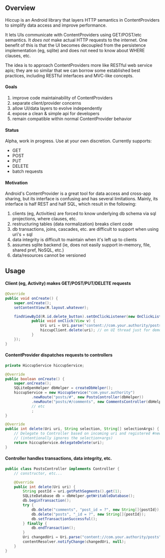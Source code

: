 
## Overview

Hiccup is an Android library that layers HTTP semantics in ContentProviders to
simplify data access and improve performance.

It lets UIs communicate with ContentProviders using GET/POST/etc semantics. It
*does not* make actual HTTP requests to the internet. One benefit of this is that
the UI becomes decoupled from the persistence implementation (eg, sqlite) and does
not need to know about WHERE clauses, etc.

The idea is to approach ContentProviders more like RESTful web service apis;
they are so similar that we can borrow some established best practices,
including RESTful interfaces and MVC-like concepts.

#### Goals

1. improve code maintainability of ContentProviders
1. separate client/provider concerns
1. allow UI/data layers to evolve independently
1. expose a clean & simple api for developers
1. remain compatible within normal ContentProvider behavior

#### Status
Alpha, work in progress. Use at your own discretion. Currently supports:

* GET
* POST
* PUT
* DELETE
* batch requests

#### Motivation

Android's ContentProvider is a great tool for data access and cross-app sharing,
but its interface is confusing and has several limitations. Mainly, its
interface is half REST and half SQL, which result in the following:

1. clients (eg, Activities) are forced to know underlying db schema via sql projections, where clauses, etc.
1. restructuring tables (data normalization) breaks client code
1. db transactions, joins, cascades, etc. are difficult to support when using uri's + sql
1. data integrity is difficult to maintain when it's left up to clients
1. assumes sqlite backend (ie, does not easily support in-memory, file, shared pref, NoSQL, etc.)
1. data/resources cannot be versioned

## Usage

#### Client (eg, Activity) makes GET/POST/PUT/DELETE requests

```Java
@Override
public void onCreate() {
    super.onCreate();
    setContentView(R.layout.whatever);

    findViewById(R.id.delete_button).setOnClickListener(new OnClickListener() {
            public void onClick(View v) {
                Uri uri = Uri.parse("content://com.your.authority/posts/" + postId);
                hiccupClient.delete(uri); // on UI thread just for demo purposes
            }
    });
}
```

#### ContentProvider dispatches requests to controllers

```Java
private HiccupService hiccupService;

@Override
public boolean onCreate() {
    super.onCreate();
    SQLiteOpenHelper dbHelper = createDbHelper();
    hiccupService = new HiccupService("com.your.authority")
            .newRoute("posts/#", new PostsController(dbHelper))
            .newRoute("posts/#/comments", new CommentsController(dbHelper))
            // etc
            ;
}

@Override
public int delete(Uri uri, String selection, String[] selectionArgs) {
    // Delegate to Controller based on incoming uri and registered #newRoute()'s
    // (intentionally ignores the selection+args)
    return hiccupService.delegateDelete(uri);
}
```

#### Controller handles transactions, data integrity, etc.

```Java
public class PostsController implements Controller {
    // constructor, etc...

    @Override
    public int delete(Uri uri) {
        String postId = uri.getPathSegments().get(1);
        SQLiteDatabase db = dbHelper.getWritableDatabase();
        db.beginTransaction();
        try {
            db.delete("comments", "post_id = ?", new String[]{postId});
            db.delete("posts", "_id = ?", new String[]{postId});
            db.setTransactionSuccessful();
        } finally {
            db.endTransaction();
        }
        Uri changedUri = Uri.parse("content://com.your.authority/posts");
        contentResolver.notifyChange(changedUri, null);
    }
}
```
